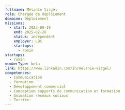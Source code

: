 ```yaml
---
fullname: Mélanie Virgel
role: Chargée de déploiement
domaine: Déploiement
missions:
  - start: 2023-09-19
    end: 2025-02-28
    status: independent
    employer: LBC
    startups:
      - romin
startups:
  - romin
memberType: beta
link: https://www.linkedin.com/in/melanie-virgel/
competences:
  - Communication
  - formation
  - Développement commercial
  - Conception supports de communication et formation
  - Animation réseaux sociaux
  - Tutrice
---
```

